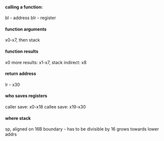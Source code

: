 #### calling a function:
bl - address
blr - register

#### function arguments
x0-x7, then stack

#### function results
x0
more results: x1-x7, stack
indirect: x8

#### return address
lr - x30

#### who saves registers
caller save: x0-x18
callee save: x19-x30

#### where stack
sp, aligned on 16B boundary - has to be divisible by 16
grows towards lower addrs
